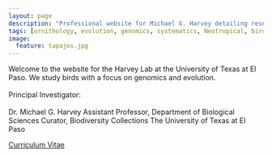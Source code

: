 ```yaml
---
layout: page
description: "Professional website for Michael G. Harvey detailing research on the origins of avian diversity."
tags: [ornithology, evolution, genomics, systematics, Neotropical, birds]
image:
  feature: tapajos.jpg
---
```


Welcome to the website for the Harvey Lab at the University of Texas at El Paso. We study birds with a focus on genomics and evolution. 
<br><br>
Principal Investigator:
<br><br>
Dr. Michael G. Harvey
Assistant Professor, Department of Biological Sciences
Curator, Biodiversity Collections
The University of Texas at El Paso
<div markdown="0"><a href="http://mgharvey.github.io/docs/Harvey_CV_7.13.20.pdf" class="btn">Curriculum Vitae</a></div>

